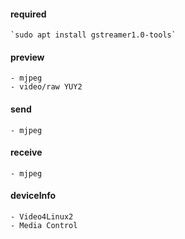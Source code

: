 #### required 
    
    `sudo apt install gstreamer1.0-tools`

#### preview
    - mjpeg
    - video/raw YUY2

#### send
    - mjpeg

#### receive
    - mjpeg

#### deviceInfo
    - Video4Linux2 
    - Media Control